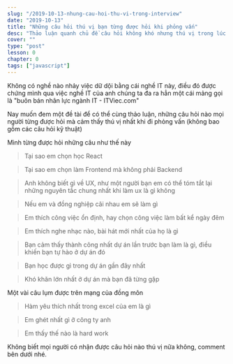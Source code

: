 ```yaml
---
slug: "/2019-10-13-nhung-cau-hoi-thu-vi-trong-interview"
date: "2019-10-13"
title: "Những câu hỏi thú vị bạn từng được hỏi khi phỏng vấn"
desc: "Thảo luận quanh chủ đề câu hỏi không khó nhưng thú vị trong lúc phỏng vấn"
cover: ""
type: "post"
lesson: 0
chapter: 0
tags: ["javascript"]
---
```


Không có nghề nào nhảy việc dữ dội bằng cái nghề IT này, điều đó được chứng mình qua việc nghề IT của anh chúng ta đa ra hẳn một cái mảng gọi là "buôn bán nhân lực ngành IT - ITViec.com"

Nay muốn đem một đề tài để có thể cùng thảo luận, những câu hỏi nào mọi người từng được hỏi mà cảm thấy thú vị nhất khi đi phỏng vấn (không bao gồm các câu hỏi kỹ thuật)

Mình từng được hỏi những câu như thế này

> Tại sao em chọn học React


> Tại sao em chọn làm Frontend mà không phải Backend


> Anh không biết gì về UX, như một người bạn em có thể tóm tắt lại những nguyên tắc chung nhất khi làm ux là gì không


> Nếu em và đồng nghiệp cãi nhau em sẽ làm gì


> Em thích công việc ổn định, hay chọn công việc làm bất kể ngày đêm


> Em thích nghe nhạc nào, bài hát mới nhất của họ là gì


> Bạn cảm thấy thành công nhất dự án lần trước bạn làm là gì, điều khiến bạn tự hào ở dự án đó


> Bạn học được gì trong dự án gần đây nhất


> Khó khăn lớn nhất ở dự án mà bạn đã từng gặp


Một vài câu lụm được trên mạng của đồng môn


> Hàm yêu thích nhất trong excel của em là gì


> Em ghét nhất gì ở công ty anh


> Em thấy thế nào là hard work


Không biết mọi người có nhận được câu hỏi nào thú vị nữa không, comment bên dưới nhé.


